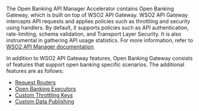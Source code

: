 The Open Banking API Manager Accelerator contains Open Banking Gateway, which is built on top of WSO2 API Gateway. 
WSO2 API Gateway intercepts API requests and applies policies such as throttling and security using handlers. 
By default, it supports policies such as API authentication, rate-limiting, schema validation, and Transport Layer 
Security. It is also instrumental in gathering API usage statistics. For more information, refer to 
[WSO2 API Manager documentation](https://apim.docs.wso2.com/en/latest/deploy-and-publish/deploy-on-gateway/api-gateway/overview-of-the-api-gateway/).

In addition to WSO2 API Gateway features, Open Banking Gateway consists of features that support open banking specific 
scenarios. The additional features are as follows:

- [Request Routers](custom-request-router.md)
- [Open Banking Executors](custom-gateway-executor.md)
- [Custom Throttling Keys](custom-throttling-keys.md)
- [Custom Data Publishing](custom-data-publishing.md)
